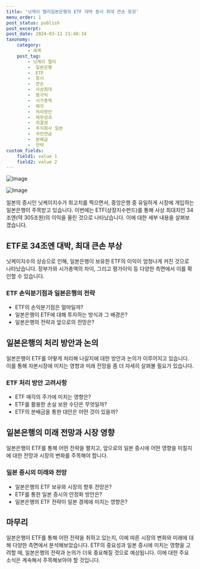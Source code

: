 ```yaml
---
title: '닛케이 랠리일본은행의 ETF 대박 증시 최대 큰손 등장'
menu_order: 1
post_status: publish
post_excerpt: 
post_date: 2024-03-11 21:40:34
taxonomy:
    category:
        - 세계
    post_tag:
        - 닛케이 랠리
        -  일본은행
        -  ETF
        -  증시
        -  큰손
        -  사상최대
        -  평가익
        -  시가총액
        -  매각
        -  처리방안
        -  재무성과
        -  의결권
        -  주식회사 일본
        -  국민연금
        -  분배금
        -  전략
custom_fields:
    field1: value 1
    field2: value 2
---
```


![Image](https://imgnews.pstatic.net/image/015/2024/03/10/0004958046_001_20240311014801035.jpg?type=w647)

![Image](https://imgnews.pstatic.net/image/015/2024/03/10/0004958046_002_20240311014801070.jpg?type=w647)

일본의 증시인 닛케이지수가 최고치를 찍으면서, 중앙은행 중 유일하게 시장에 개입하는 일본은행이 주목받고 있습니다. 이번에는 ETF(상장지수펀드)를 통해 사상 최대치인 34조엔(약 305조원)의 이익을 올린 것으로 나타났습니다. 이에 대한 세부 내용을 살펴보겠습니다.
## ETF로 34조엔 대박, 최대 큰손 부상
닛케이지수의 상승으로 인해, 일본은행이 보유한 ETF의 이익이 엄청나게 커진 것으로 나타났습니다. 장부가와 시가총액의 차이, 그리고 평가이익 등 다양한 측면에서 이를 확인할 수 있습니다.
### ETF 손익분기점과 일본은행의 전략
- ETF의 손익분기점은 얼마일까?
- 일본은행이 ETF에 대해 투자하는 방식과 그 배경은?
- 일본은행의 전략과 앞으로의 전망은?
## 일본은행의 처리 방안과 논의
일본은행이 ETF를 어떻게 처리해 나갈지에 대한 방안과 논의가 이루어지고 있습니다. 이를 통해 자본시장에 미치는 영향과 미래 전망을 좀 더 자세히 살펴볼 필요가 있습니다.
### ETF 처리 방안 고려사항
- ETF 매각의 주가에 미치는 영향은?
- ETF를 활용한 손실 보완 수단은 무엇일까?
- ETF의 분배금을 통한 대안은 어떤 것이 있을까?
## 일본은행의 미래 전망과 시장 영향
일본은행이 ETF를 통해 어떤 전략을 펼치고, 앞으로의 일본 증시에 어떤 영향을 미칠지에 대한 전망과 시장의 변화를 주목해야 합니다.
### 일본 증시의 미래와 전망
- 일본은행의 ETF 보유와 시장의 향후 전망은?
- ETF를 통한 일본 증시의 안정화 방안은?
- 일본은행의 ETF 전략이 일본 경제에 미치는 영향은?
## 마무리
일본은행이 ETF를 통해 어떤 전략을 취하고 있는지, 이에 따른 시장의 변화와 미래에 대해 다양한 측면에서 분석해보았습니다. ETF의 중요성과 일본 증시에 미치는 영향을 고려할 때, 일본은행의 전략과 논의가 더욱 중요해질 것으로 예상됩니다. 이에 대한 주요 소식은 계속해서 주목해보아야 할 것입니다.
